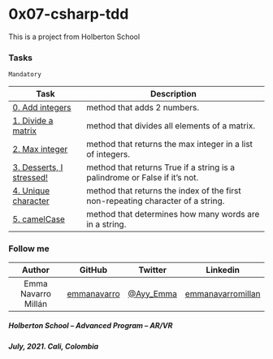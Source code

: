 # 0x07-csharp-tdd

This is a project from Holberton School

### Tasks

``Mandatory``

| Task | Description |
| ------ | ------ |
| [0. Add integers](./0-add/) | method that adds 2 numbers. |
| [1. Divide a matrix](./1-divide/) | method that divides all elements of a matrix. |
| [2. Max integer](./2-max_int/) | method that returns the max integer in a list of integers. |
| [3. Desserts, I stressed!](./3-palindrome/) | method that returns True if a string is a palindrome or False if it’s not. |
| [4. Unique character](./4-unique/) | method that returns the index of the first non-repeating character of a string. |
| [5. camelCase](./5-camelcase/) | method that determines how many words are in a string. |

### Follow me

| Author | GitHub | Twitter | Linkedin |
| :---: | :---: | :---: | :---: |
| Emma Navarro Millán | [emmanavarro](https://github.com/emmanavarro) | [@Ayy_Emma](https://twitter.com/Ayy_Emma) | [emmanavarromillan](https://www.linkedin.com/in/emmanavarromillan) |

##### Holberton School – Advanced Program – AR/VR
##### July, 2021. Cali, Colombia
